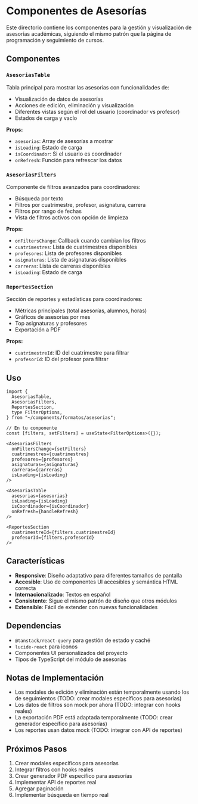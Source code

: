 # Componentes de Asesorías

Este directorio contiene los componentes para la gestión y visualización de asesorías académicas, siguiendo el mismo patrón que la página de programación y seguimiento de cursos.

## Componentes

### `AsesoriasTable`

Tabla principal para mostrar las asesorías con funcionalidades de:

- Visualización de datos de asesorías
- Acciones de edición, eliminación y visualización
- Diferentes vistas según el rol del usuario (coordinador vs profesor)
- Estados de carga y vacío

**Props:**

- `asesorias`: Array de asesorías a mostrar
- `isLoading`: Estado de carga
- `isCoordinador`: Si el usuario es coordinador
- `onRefresh`: Función para refrescar los datos

### `AsesoriasFilters`

Componente de filtros avanzados para coordinadores:

- Búsqueda por texto
- Filtros por cuatrimestre, profesor, asignatura, carrera
- Filtros por rango de fechas
- Vista de filtros activos con opción de limpieza

**Props:**

- `onFiltersChange`: Callback cuando cambian los filtros
- `cuatrimestres`: Lista de cuatrimestres disponibles
- `profesores`: Lista de profesores disponibles
- `asignaturas`: Lista de asignaturas disponibles
- `carreras`: Lista de carreras disponibles
- `isLoading`: Estado de carga

### `ReportesSection`

Sección de reportes y estadísticas para coordinadores:

- Métricas principales (total asesorías, alumnos, horas)
- Gráficos de asesorías por mes
- Top asignaturas y profesores
- Exportación a PDF

**Props:**

- `cuatrimestreId`: ID del cuatrimestre para filtrar
- `profesorId`: ID del profesor para filtrar

## Uso

```tsx
import {
  AsesoriasTable,
  AsesoriasFilters,
  ReportesSection,
  type FilterOptions,
} from "~/components/formatos/asesorias";

// En tu componente
const [filters, setFilters] = useState<FilterOptions>({});

<AsesoriasFilters
  onFiltersChange={setFilters}
  cuatrimestres={cuatrimestres}
  profesores={profesores}
  asignaturas={asignaturas}
  carreras={carreras}
  isLoading={isLoading}
/>

<AsesoriasTable
  asesorias={asesorias}
  isLoading={isLoading}
  isCoordinador={isCoordinador}
  onRefresh={handleRefresh}
/>

<ReportesSection
  cuatrimestreId={filters.cuatrimestreId}
  profesorId={filters.profesorId}
/>
```

## Características

- **Responsive**: Diseño adaptativo para diferentes tamaños de pantalla
- **Accesible**: Uso de componentes UI accesibles y semántica HTML correcta
- **Internacionalizado**: Textos en español
- **Consistente**: Sigue el mismo patrón de diseño que otros módulos
- **Extensible**: Fácil de extender con nuevas funcionalidades

## Dependencias

- `@tanstack/react-query` para gestión de estado y caché
- `lucide-react` para iconos
- Componentes UI personalizados del proyecto
- Tipos de TypeScript del módulo de asesorías

## Notas de Implementación

- Los modales de edición y eliminación están temporalmente usando los de seguimientos (TODO: crear modales específicos para asesorías)
- Los datos de filtros son mock por ahora (TODO: integrar con hooks reales)
- La exportación PDF está adaptada temporalmente (TODO: crear generador específico para asesorías)
- Los reportes usan datos mock (TODO: integrar con API de reportes)

## Próximos Pasos

1. Crear modales específicos para asesorías
2. Integrar filtros con hooks reales
3. Crear generador PDF específico para asesorías
4. Implementar API de reportes real
5. Agregar paginación
6. Implementar búsqueda en tiempo real
